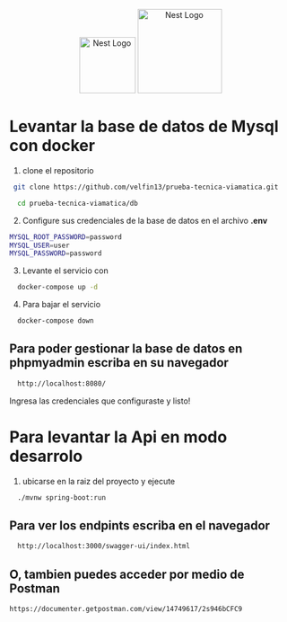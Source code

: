 <p align="center">
  <a href="https://spring.io/projects/spring-boot" target="blank"><img src="https://frontbackend.com/storage/tutorials/thymeleaf/spring-boot-logo.png" width="100" alt="Nest Logo" /></a>
   <a href="https://www.docker.com/" target="blank"><img src="https://storage.googleapis.com/static.ianlewis.org/prod/img/docker/large_v-trans.png" width="150" alt="Nest Logo" /></a>
</p>

# Levantar la base de datos de Mysql con docker

1) clone el repositorio


```bash
 git clone https://github.com/velfin13/prueba-tecnica-viamatica.git

  cd prueba-tecnica-viamatica/db
```
    
2) Configure sus credenciales de la base de datos en el archivo **.env**
```bash
MYSQL_ROOT_PASSWORD=password
MYSQL_USER=user
MYSQL_PASSWORD=password
```

3) Levante el servicio con
```bash
  docker-compose up -d
```

4) Para bajar el servicio
```bash
  docker-compose down
```
## Para poder gestionar la base de datos en **phpmyadmin** escriba en su navegador

```bash
  http://localhost:8080/
```

Ingresa las credenciales que configuraste y listo!

# Para levantar la Api en modo desarrolo

1) ubicarse en la raiz del proyecto y ejecute


```bash
  ./mvnw spring-boot:run
```
    


## Para ver los endpints escriba en el navegador

```bash
  http://localhost:3000/swagger-ui/index.html
```

## O, tambien puedes acceder por medio de Postman 
```
https://documenter.getpostman.com/view/14749617/2s946bCFC9
```
